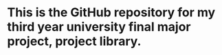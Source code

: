 # This is the GitHub repository for my third year university final major project, project library.

